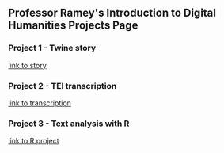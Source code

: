 ## Professor Ramey's Introduction to Digital Humanities Projects Page

### Project 1 - Twine story
[link to story](https://ltramey.github.io/DHUM-Projects/DHUM1100test/)

### Project 2 - TEI transcription
[link to transcription](https://ltramey.github.io/DHUM-Projects/TEItranscription/)

### Project 3 - Text analysis with R
[link to R project](https://ltramey.github.io/DHUM-Projects/RandTextAnalysis/)


